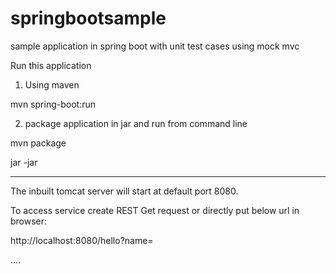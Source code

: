 # springbootsample
sample application in spring boot with unit test cases using mock mvc

Run this application

1. Using maven

  mvn spring-boot:run

2. package application in jar and run from command line 

  mvn package

  jar -jar <jar name>


-----

The inbuilt tomcat server will start at default port 8080.

To access service create REST Get request or directly put below url in browser:

http://localhost:8080/hello?name=<Your Name>

....
